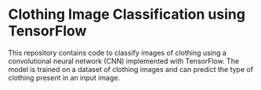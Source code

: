 # Clothing Image Classification using TensorFlow

This repository contains code to classify images of clothing using a convolutional neural network (CNN) implemented with TensorFlow. The model is trained on a dataset of clothing images and can predict the type of clothing present in an input image.
